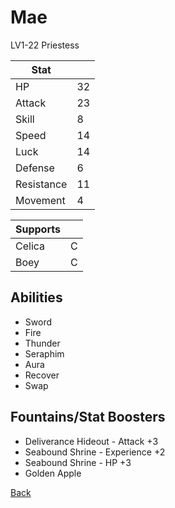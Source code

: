 # Mae

LV1-22 Priestess

| Stat       | <!-- --> |
| ---------- | -------- |
| HP         | 32       |
| Attack     | 23       |
| Skill      | 8        |
| Speed      | 14       |
| Luck       | 14       |
| Defense    | 6        |
| Resistance | 11       |
| Movement   | 4        |

| Supports | <!-- --> |
| -------- | -------- |
| Celica   | C        |
| Boey     | C        |

## Abilities

- Sword
- Fire
- Thunder
- Seraphim
- Aura
- Recover
- Swap

## Fountains/Stat Boosters

- Deliverance Hideout - Attack +3
- Seabound Shrine - Experience +2
- Seabound Shrine - HP +3
- Golden Apple

[Back](../README.md)
